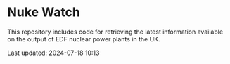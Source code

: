 # Nuke Watch

This repository includes code for retrieving the latest information available on the output of EDF nuclear power plants in the UK.

Last updated: 2024-07-18 10:13